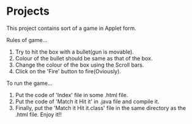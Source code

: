 Projects
========

This project contains  sort of a game in Applet form.

Rules of game...

1. Try to hit the box with a bullet(gun is movable).
2. Colour of the bullet should be same as that of the box. 
3. Change the colour of the box using the Scroll bars.
4. Click on the 'Fire' button to fire(Oviously).


To run the game...

1. Put the code of 'Index' file in some .html file.
2. Put the code of 'Match it Hit it' in .java file and compile it.
3. Finally, put the 'Match it Hit it.class' file in the same directory as the .html file.   Enjoy it!! 

